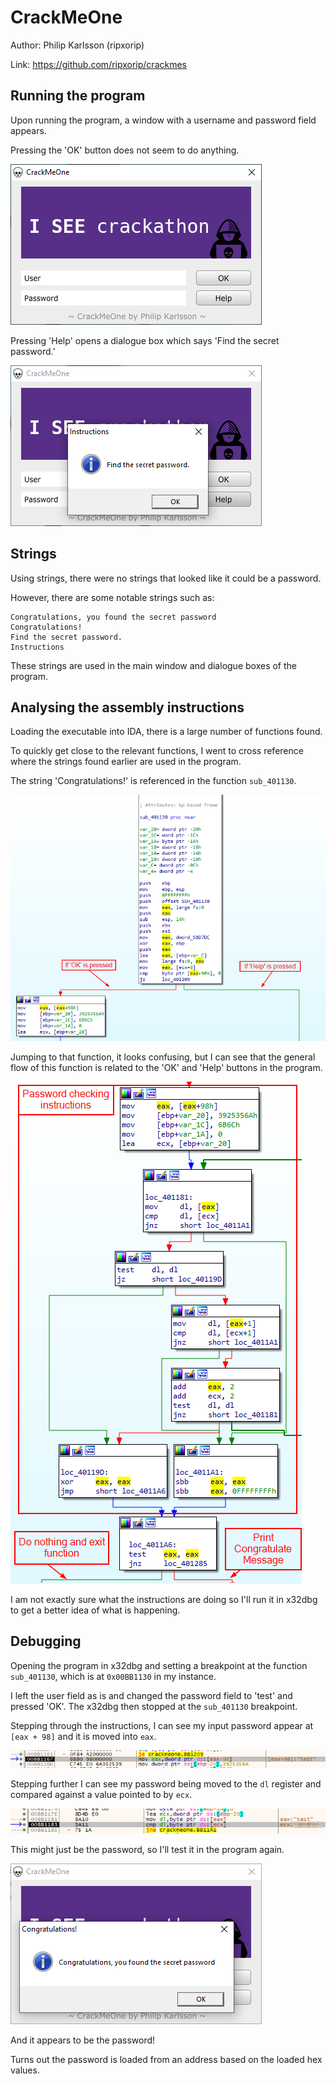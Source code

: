 # CrackMeOne

Author: Philip Karlsson (ripxorip)

Link: https://github.com/ripxorip/crackmes

## Running the program
Upon running the program, a window with a username and password field appears.

Pressing the 'OK' button does not seem to do anything.

![CrackMeOne Window](images/CrackMeOne1.png)

Pressing 'Help' opens a dialogue box which says 'Find the secret password.'

![Help](images/CrackMeOne2.png)


## Strings

Using strings, there were no strings that looked like it could be a password.

However, there are some notable strings such as:
```
Congratulations, you found the secret password
Congratulations!
Find the secret password.
Instructions
```

These strings are used in the main window and dialogue boxes of the program.

## Analysing the assembly instructions

Loading the executable into IDA, there is a large number of functions found.

To quickly get close to the relevant functions, I went to cross reference where the strings found earlier are used in the program.

The string 'Congratulations!' is referenced in the function `sub_401130`.

![OK or Help Button Pressed](images/CrackMeOne3.png)

Jumping to that function, it looks confusing, but I can see that the general flow of this function is related to the 'OK' and 'Help' buttons in the program.

![Password Checking Instructions](images/CrackMeOne4.png)

I am not exactly sure what the instructions are doing so I'll run it in x32dbg to get a better idea of what is happening.

## Debugging

Opening the program in x32dbg and setting a breakpoint at the function `sub_401130`, which is at `0x00BB1130` in my instance.

I left the user field as is and changed the password field to 'test' and pressed 'OK'. The x32dbg then stopped at the `sub_401130` breakpoint. 

Stepping through the instructions, I can see my input password appear at `[eax + 98]` and it is moved into `eax`.

![Password is moved to eax](images/CrackMeOne5.png)

Stepping further I can see my password being moved to the `dl` register and compared against a value pointed to by `ecx`.

![Comparing to ecx register](images/CrackMeOne6.png)

This might just be the password, so I'll test it in the program again.

![Password Found](images/CrackMeOne7.png)

And it appears to be the password!

Turns out the password is loaded from an address based on the loaded hex values.

